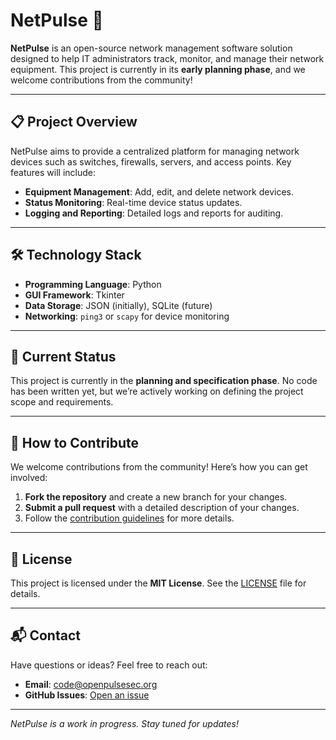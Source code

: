 # NetPulse 🚀

**NetPulse** is an open-source network management software solution designed to help IT administrators track, monitor, and manage their network equipment. This project is currently in its **early planning phase**, and we welcome contributions from the community!

---

## 📋 Project Overview

NetPulse aims to provide a centralized platform for managing network devices such as switches, firewalls, servers, and access points. Key features will include:

- **Equipment Management**: Add, edit, and delete network devices.
- **Status Monitoring**: Real-time device status updates.
- **Logging and Reporting**: Detailed logs and reports for auditing.

---

## 🛠️ Technology Stack

- **Programming Language**: Python
- **GUI Framework**: Tkinter
- **Data Storage**: JSON (initially), SQLite (future)
- **Networking**: `ping3` or `scapy` for device monitoring

---

## 🚧 Current Status

This project is currently in the **planning and specification phase**. No code has been written yet, but we’re actively working on defining the project scope and requirements.

---

## 🤝 How to Contribute

We welcome contributions from the community! Here’s how you can get involved:

1. **Fork the repository** and create a new branch for your changes.
2. **Submit a pull request** with a detailed description of your changes.
3. Follow the [contribution guidelines](CONTRIBUTING.md) for more details.

---

## 📜 License

This project is licensed under the **MIT License**. See the [LICENSE](LICENSE) file for details.

---

## 📬 Contact

Have questions or ideas? Feel free to reach out:

- **Email**: code@openpulsesec.org
- **GitHub Issues**: [Open an issue](https://gitlab.com/open-pulse-security/net-pulse/issues)

---

*NetPulse is a work in progress. Stay tuned for updates!*